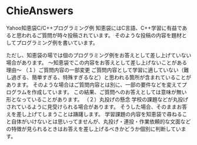 # ChieAnswers
Yahoo知恵袋C/C++プログラミング例
知恵袋にはC言語、C++学習に有益であると思われるご質問が時々投稿されています。
そのような投稿の内容を題材としてプログラミング例を書いています。

ただし、知恵袋の場では個のプログラミング例をお答えとして差し上げていない場合があります。
～知恵袋でこの内容をお答えとして差し上げないことがある理由～
（１）ご質問内容の一部変更
ご質問内容として学習に適していない（難し過ぎる、簡単すぎる、特殊すぎるなど）と思われる箇所が含まれていることがあります。
そのような場合はご質問内容とは別に、一部の要件などを変えてプログラムを作成しています。
この結果、ご質問へのお答えとしては意味が無い形となっていることがあります。
（２）丸投げの懸念
学校の課題などが丸投げされているように見受けられる場合があります。
そうした場合、そのままお答えを差し上げてしまうことは躊躇します。
学習課題の内容を知恵袋で尋ねること自体がいけないとは思いってませんが、丸投げ・連投・作業依頼的な文面などの特徴が見られるときはお答えを差し上げるべきかどうか個別に判断しています。

